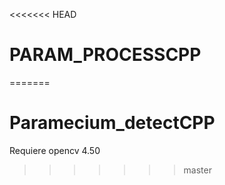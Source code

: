 <<<<<<< HEAD
# PARAM_PROCESSCPP
=======
# Paramecium_detectCPP
 
Requiere opencv 4.50
>>>>>>> master
